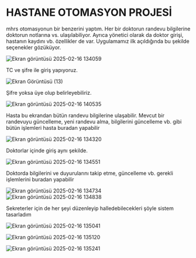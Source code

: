 # HASTANE OTOMASYON PROJESİ
mhrs otomasyonun bir benzerini yaptım. Her bir doktorun randevu bilgilerine doktorun notlarına vs. ulaşılabiliyor. Ayrıca yönetici olarak da doktor girişi, hastanın kaydını vb. özellikler de var.
Uygulamamız ilk açıldığında bu şekilde seçenekler gözüküyor.

![Ekran görüntüsü 2025-02-16 134059](https://github.com/user-attachments/assets/47f64d70-767a-4261-8a5c-a969c08c3d3d)

TC ve şifre ile giriş yapıyoruz. 

![Ekran Görüntüsü (13)](https://github.com/user-attachments/assets/eb855a45-4de5-45c4-a91a-05e28a203376)

Şifre yoksa üye olup belirleyebiliriz.

![Ekran görüntüsü 2025-02-16 140535](https://github.com/user-attachments/assets/d46e6b2d-4c22-40af-963a-ba19d6b5a69e)


Hasta bu ekrandan bütün randevu bilgilerine ulaşabilir. Mevcut bir randevuyu güncelleme, yeni randevu alma, bilgilerini güncelleme vb. gibi bütün işlemleri hasta buradan yapabilir

![Ekran görüntüsü 2025-02-16 134320](https://github.com/user-attachments/assets/6efd9a1f-3ccb-4875-9aaa-897935365c0b)

Doktorlar içinde giriş aynı şekilde. 

![Ekran görüntüsü 2025-02-16 134551](https://github.com/user-attachments/assets/a6f9d863-4f60-4eb7-9d29-e90477c11d4f)

Doktorda bilgilerini ve duyurularını  takip etme, güncelleme vb. gerekli işlemlerini buradan yapabilir

![Ekran görüntüsü 2025-02-16 134734](https://github.com/user-attachments/assets/67edf9db-a0e0-4bf3-b726-49b55c2ff887)
![Ekran görüntüsü 2025-02-16 134838](https://github.com/user-attachments/assets/ea9e9c96-e477-4972-a1f4-7a8321ea3a19)

Sekreterler için de her şeyi düzenleyip halledebilecekleri şöyle sistem tasarladım

![Ekran görüntüsü 2025-02-16 135041](https://github.com/user-attachments/assets/7d4ae2f9-ba64-4fe6-b711-081fd5449777)

![Ekran görüntüsü 2025-02-16 135120](https://github.com/user-attachments/assets/6c3f2efd-becf-488c-8941-2a13fbd1aacb)

![Ekran görüntüsü 2025-02-16 135241](https://github.com/user-attachments/assets/c08e9901-6b29-4fb6-a514-a8aebf7bec74)







